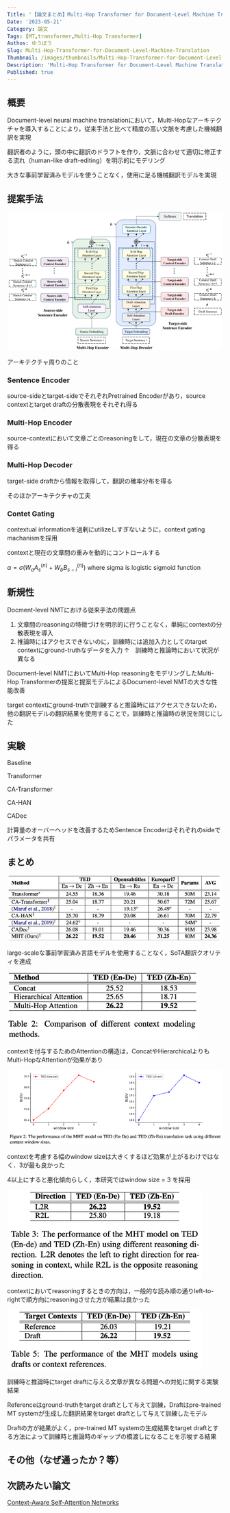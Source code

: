 ```yaml
---
Title: '【論文まとめ】Multi-Hop Transformer for Document-Level Machine Translation'
Date: '2023-05-21'
Category: 論文
Tags: [MT,transformer,Multi-Hop Transformer]
Authos: ゆうぼう
Slug: Multi-Hop-Transformer-for-Document-Level-Machine-Translation
Thumbnail: /images/thumbnails/Multi-Hop-Transformer-for-Document-Level-Machine-Translation.png
Description: 'Multi-Hop Transformer for Document-Level Machine Translationのまとめ'
Published: true
---
```


## 概要

Document-level neural machine translationにおいて，Multi-Hopなアーキテクチャを導入することにより，従来手法と比べて精度の高い文脈を考慮した機械翻訳を実現

翻訳者のように，頭の中に翻訳のドラフトを作り，文脈に合わせて適切に修正する流れ（human-like draft-editing）を明示的にモデリング

大きな事前学習済みモデルを使うことなく，使用に足る機械翻訳モデルを実現

## 提案手法

![](/images/article/Multi-Hop-Transformer-for-Document-Level-Machine-Translation/m53mefg3.png)

アーキテクチャ周りのこと

### Sentence Encoder

source-sideとtarget-sideでそれぞれPretrained Encoderがあり，source contextとtarget draftの分散表現をそれぞれ得る

### Multi-Hop Encoder

source-contextにおいて文章ごとのreasoningをして，現在の文章の分散表現を得る

### Multi-Hop Decoder

target-side draftから情報を取得して，翻訳の確率分布を得る



そのほかアーキテクチャの工夫

### Contet Gating

contextual informationを過剰にutilizeしすぎないように，context gating machanismを採用

contextと現在の文章間の重みを動的にコントロールする

$\alpha = \sigma(W_a A_s^{(n)} + W_b B_{s-i}^{(n)})$ where sigma is logistic sigmoid function

## 新規性

Docment-level NMTにおける従来手法の問題点

1. 文章間のreasoningの特徴づけを明示的に行うことなく，単純にcontextの分散表現を導入
2. 推論時にはアクセスできないのに，訓練時には追加入力としてのtarget contextにground-truthなデータを入力
	↑　訓練時と推論時において状況が異なる



Document-level NMTにおいてMulti-Hop reasoningをモデリングしたMulti-Hop Transformerの提案と提案モデルによるDocument-level NMTの大きな性能改善

target contextにground-truthで訓練すると推論時にはアクセスできないため，他の翻訳モデルの翻訳結果を使用することで，訓練時と推論時の状況を同じにした

## 実験

Baseline

Transformer

CA-Transformer

CA-HAN

CADec



計算量のオーバーヘッドを改善するためSentence Encoderはそれぞれのsideでパラメータを共有

## まとめ

![](/images/article/Multi-Hop-Transformer-for-Document-Level-Machine-Translation/ttppissj.png)

large-scaleな事前学習済み言語モデルを使用することなく，SoTA翻訳クオリティを達成



![](/images/article/Multi-Hop-Transformer-for-Document-Level-Machine-Translation/5tcp1vq8.png)

contextを付与するためのAttentionの構造は，ConcatやHierarchicalよりもMulti-HopなAttentionが効果があり



![](/images/article/Multi-Hop-Transformer-for-Document-Level-Machine-Translation/02f89lfl.png)

contextを考慮する幅のwindow sizeは大きくするほど効果が上がるわけではなく．3が最も良かった

4以上にすると悪化傾向らしく，本研究ではwindow size = 3 を採用



![](/images/article/Multi-Hop-Transformer-for-Document-Level-Machine-Translation/0ea5zzmc.png)

contextにおいてreasoningするときの方向は，一般的な読み順の通りleft-to-rightで順方向にreasoningさせた方が結果は良かった



![](/images/article/Multi-Hop-Transformer-for-Document-Level-Machine-Translation/dxq6ycal.png)

訓練時と推論時にtarget draftに与える文章が異なる問題への対処に関する実験結果

Referenceはground-truthをtarget draftとして与えて訓練，Draftはpre-trained MT systemが生成した翻訳結果をtarget draftとして与えて訓練したモデル

Draftの方が結果がよく，pre-trained MT systemの生成結果をtarget draftとする方法によって訓練時と推論時のギャップの橋渡しになることを示唆する結果

## その他（なぜ通ったか？等）



## 次読みたい論文

[Context-Aware Self-Attention Networks](/5955ca444629476ebf23e66629a2413f)



